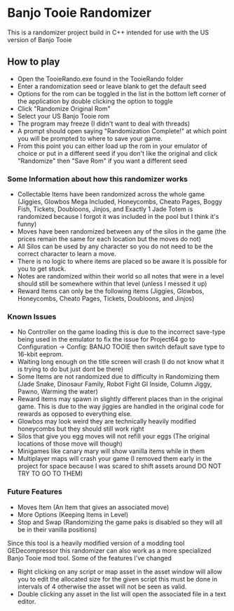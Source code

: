 # Banjo Tooie Randomizer
This is a randomizer project build in C++ intended for use with the US version of Banjo Tooie

## How to play
  - Open the TooieRando.exe found in the TooieRando folder
  - Enter a randomization seed or leave blank to get the default seed
  - Options for the rom can be toggled in the list in the bottom left corner of the application by double clicking the option to toggle
  - Click "Randomize Original Rom"
  - Select your US Banjo Tooie rom
  - The program may freeze (I didn't want to deal with threads)
  - A prompt should open saying "Randomization Complete!" at which point you will be prompted to where to save your game.
  - From this point you can either load up the rom in your emulator of choice or put in a different seed if you don't like the original and click "Randomize" then "Save Rom" if you want a different seed

### Some Information about how this randomizer works
  - Collectable Items have been randomized across the whole game (Jiggies, Glowbos Mega Included, Honeycombs, Cheato Pages, Boggy Fish, Tickets, Doubloons, Jinjos, and Exactly 1 Jade Totem is randomized because I forgot it was included in the pool but I think it's funny)
  - Moves have been randomized between any of the silos in the game (the prices remain the same for each location but the moves do not)
  - All Silos can be used by any character so you do not need to be the correct character to learn a move.
  - There is no logic to where items are placed so be aware it is possible for you to get stuck.
  - Notes are randomized within their world so all notes that were in a level should still be somewhere within that level (unless I messed it up)
  - Reward Items can only be the following items (Jiggies, Glowbos, Honeycombs, Cheato Pages, Tickets, Doubloons, and Jinjos)
### Known Issues
  - No Controller on the game loading this is due to the incorrect save-type being used in the emulator to fix the issue for Project64 go to Configuration -> Config: BANJO TOOIE then switch default save type to 16-kbit eeprom.
  - Waiting long enough on the title screen will crash (I do not know what it is trying to do but just dont be there)
  - Some Items are not randomized due to difficulty in Randomizing them (Jade Snake, Dinosaur Family, Robot Fight GI Inside, Column Jiggy, Pawno, Warming the water)
  - Reward items may spawn in slightly different places than in the original game. This is due to the way jiggies are handled in the original code for rewards as opposed to everything else.
  - Glowbos may look weird they are technically heavily modified honeycombs but they should still work right
  - Silos that give you egg moves will not refill your eggs (The original locations of those move will though)
  - Minigames like canary mary will show vanilla items while in them
  - Multiplayer maps will crash your game (I removed them early in the project for space because I was scared to shift assets around DO NOT TRY TO GO TO THEM)
### Future Features
  - Moves Item (An Item that gives an associated move)
  - More Options (Keeping Items in Level)
  - Stop and Swap (Randomizing the game paks is disabled so they will all be in their vanilla positions)

Since this tool is a heavily modified version of a modding tool GEDecompressor this randomizer can also work as a more specialized Banjo Tooie mod tool.
Some of the features I've changed 
  - Right clicking on any script or map asset in the asset window will allow you to edit the allocated size for the given script this must be done in intervals of 4 otherwise the asset will not be seen as valid.
  - Double clicking any asset in the list will open the associated file in a text editor.

